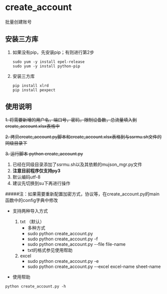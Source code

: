 # create_account

批量创建账号

## 安装三方库

1. 如果没有pip，先安装pip；有则进行第2步

   ```
   sudo yum -y install epel-release
   sudo yum -y install python-pip
   ```

2. 安装三方库

   ```
   pip install xlrd
   pip install pexpect
   ```

## 使用说明

~~1. 将需要新增的用户名，端口号，密码，限制设备数，总流量填入到create_account.xlsx表格中~~

~~2. 拷贝create_account.py脚本和create_account.xlsx表格到与ssrmu.sh文件的同级目录下~~

~~3. 运行脚本 python create_account.py~~
1. 已经在同级目录添加了ssrmu.sh以及其依赖的mujson_mgr.py文件
2. **注意目前程序仅支持py3**
3. 默认编码utf-8
4. 建议先切换到su下再进行操作

#####注：如果需要重新配置加密方式，协议等，在create_account.py的main函数中的config字典中修改

* 支持两种导入方式
    1. txt （默认）
        * 多种方式
        * sudo python create_account.py
        * sudo python create_account.py -f
        * sudo python create_account.py --file file-name
        * txt的格式参见使用帮助
    2. excel
        * sudo python create_account.py -e
        * sudo python create_account.py --excel excel-name sheet-name

* 使用帮助
```
python create_account.py -h
```
